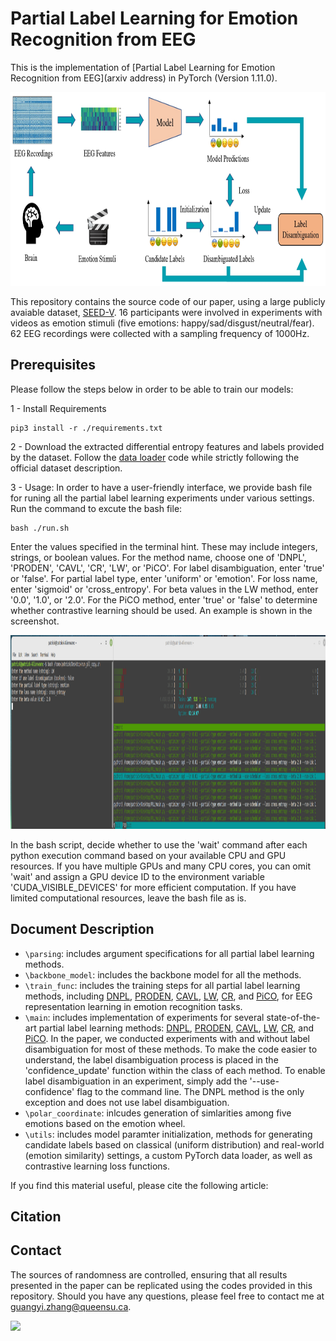 # Partial Label Learning for Emotion Recognition from EEG
This is the implementation of [Partial Label Learning for Emotion Recognition from EEG](arxiv address) in PyTorch (Version 1.11.0).
<p align="center">
  <img 
    width="900"
    height="310"
    src="/framework.jpg"
  >
</p>



This repository contains the source code of our paper, using a large publicly avaiable dataset, [SEED-V](https://bcmi.sjtu.edu.cn/home/seed/seed-v.html). 16 participants were involved in experiments with videos as emotion stimuli (five emotions: happy/sad/disgust/neutral/fear). 62 EEG recordings were collected with a sampling frequency of 1000Hz.


## Prerequisites
Please follow the steps below in order to be able to train our models:


1 - Install Requirements

```
pip3 install -r ./requirements.txt
```

2 - Download the extracted differential entropy features and labels provided by the dataset. Follow the [data loader](./load_data.py) code while strictly following the official dataset description.


3 - Usage: In order to have a user-friendly interface, we provide bash file for runing all the partial label learning experiments under various settings.  Run the command to excute the bash file:
```
bash ./run.sh
```
Enter the values specified in the terminal hint. These may include integers, strings, or boolean values. For the method name, choose one of 'DNPL', 'PRODEN', 'CAVL', 'CR', 'LW', or 'PiCO'. For label disambiguation, enter 'true' or 'false'. For partial label type, enter 'uniform' or 'emotion'. For loss name, enter 'sigmoid' or 'cross_entropy'. For beta values in the LW method, enter '0.0', '1.0', or '2.0'. For the PiCO method, enter 'true' or 'false' to determine whether contrastive learning should be used. An example is shown in the screenshot.

<p align="center">
  <img 
    width="900"
    height="310"
    src="/screenshot.png"
  >
</p>
In the bash script, decide whether to use the 'wait' command after each python execution command based on your available CPU and GPU resources. If you have multiple GPUs and many CPU cores, you can omit 'wait' and assign a GPU device ID to the environment variable 'CUDA_VISIBLE_DEVICES' for more efficient computation. If you have limited computational resources, leave the bash file as is.


 ## Document Description
 
- `\parsing`: includes argument specifications for all partial label learning methods. 
- `\backbone_model`: includes the backbone model for all the methods. 
- `\train_func`: includes the training steps for all partial label learning methods, including [DNPL](./train_func.py#L23-L44), [PRODEN](./train_func.py#L51-L82), [CAVL](./train_func.py#L89-L119), [LW](./train_func.py#L126-L233), [CR](./train_func.py#L240-L294), and [PiCO](./train_func.py#L301-L336), for EEG representation learning in emotion recognition tasks.
- `\main`: includes implementation of experiments for several state-of-the-art partial label learning methods: [DNPL](https://ieeexplore.ieee.org/document/9414927), [PRODEN](https://dl.acm.org/doi/10.5555/3524938.3525541), [CAVL](https://openreview.net/forum?id=qqdXHUGec9h), [LW](http://proceedings.mlr.press/v139/wen21a.html), [CR](https://proceedings.mlr.press/v162/wu22l.html), and [PiCO](https://openreview.net/forum?id=EhYjZy6e1gJ). In the paper, we conducted experiments with and without label disambiguation for most of these methods. To make the code easier to understand, the label disambiguation process is placed in the 'confidence_update' function within the class of each method. To enable label disambiguation in an experiment, simply add the '--use-confidence' flag to the command line. The DNPL method is the only exception and does not use label disambiguation.  
 - `\polar_coordinate`: inlcudes generation of simlarities among five emotions based on the emotion wheel.
 - `\utils`: includes model paramter initialization, methods for generating candidate labels based on classical (uniform distribution) and real-world (emotion similarity) settings, a custom PyTorch data loader, as well as contrastive learning loss functions. 

 
 
If you find this material useful, please cite the following article:

## Citation




## Contact
The sources of randomness are controlled, ensuring that all results presented in the paper can be replicated using the codes provided in this repository. Should you have any questions, please feel free to contact me at [guangyi.zhang@queensu.ca](mailto:guangyi.zhang@queensu.ca).



<!-- <img src="/doc/architecture.pdf" width="400" height="200">
 -->
<a href="https://hits.seeyoufarm.com"><img src="https://hits.seeyoufarm.com/api/count/incr/badge.svg?url=https%3A%2F%2Fgithub.com%2Fguangyizhangbci%2FPLL-Emotion-EEG&count_bg=%2379C83D&title_bg=%23555555&icon=&icon_color=%23E7E7E7&title=hits&edge_flat=false"/></a>

